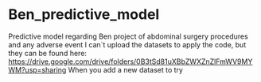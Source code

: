 # Ben_predictive_model
Predictive model regarding Ben project of abdominal surgery procedures and any adverse event
I can`t upload the datasets to apply the code, but they can be found here: https://drive.google.com/drive/folders/0B3tSd81uXBbZWXZnZlFmWV9MYWM?usp=sharing 
When you add a new dataset to try 
